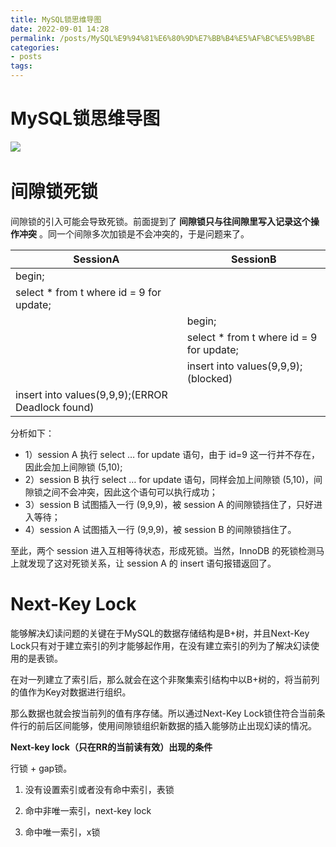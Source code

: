 ```yaml
---
title: MySQL锁思维导图
date: 2022-09-01 14:28
permalink: /posts/MySQL%E9%94%81%E6%80%9D%E7%BB%B4%E5%AF%BC%E5%9B%BE
categories:
- posts
tags: 
---
```

# MySQL锁思维导图

![](http://image.ztianzeng.com/uPic/20220901143020.png)​

# 间隙锁死锁

间隙锁的引入可能会导致死锁。前面提到了 **间隙锁只与往间隙里写入记录这个操作冲突** 。同一个间隙多次加锁是不会冲突的，于是问题来了。

|SessionA|SessionB|
| --------------------------------------------------| ------------------------------------------|
|begin;||
|select * from t where id = 9 for update;||
||begin;|
||select * from t where id = 9 for update;|
||insert into values(9,9,9);(blocked)|
|insert into values(9,9,9);(ERROR Deadlock found)||

分析如下：

* 1）session A 执行 select … for update 语句，由于 id=9 这一行并不存在，因此会加上间隙锁 (5,10);
* 2）session B 执行 select … for update 语句，同样会加上间隙锁 (5,10)，间隙锁之间不会冲突，因此这个语句可以执行成功；
* 3）session B 试图插入一行 (9,9,9)，被 session A 的间隙锁挡住了，只好进入等待；
* 4）session A 试图插入一行 (9,9,9)，被 session B 的间隙锁挡住了。

至此，两个 session 进入互相等待状态，形成死锁。当然，InnoDB 的死锁检测马上就发现了这对死锁关系，让 session A 的 insert 语句报错返回了。

# **Next-Key Lock**

能够解决幻读问题的关键在于MySQL的数据存储结构是B+树，并且Next-Key Lock只有对于建立索引的列才能够起作用，在没有建立索引的列为了解决幻读使用的是表锁。

在对一列建立了索引后，那么就会在这个非聚集索引结构中以B+树的，将当前列的值作为Key对数据进行组织。

那么数据也就会按当前列的值有序存储。所以通过Next-Key Lock锁住符合当前条件行的前后区间能够，使用间隙锁组织新数据的插入能够防止出现幻读的情况。

**Next-key lock（只在RR的当前读有效）出现的条件**

行锁 + gap锁。

1. 没有设置索引或者没有命中索引，表锁

2. 命中非唯一索引，next-key lock

3. 命中唯一索引，x锁
